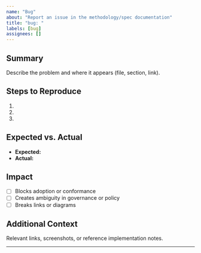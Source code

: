 ```yaml
---
name: "Bug"
about: "Report an issue in the methodology/spec documentation"
title: "bug: "
labels: [bug]
assignees: []
---
```


## Summary
Describe the problem and where it appears (file, section, link).

## Steps to Reproduce
1.
2.
3.

## Expected vs. Actual
- **Expected:**
- **Actual:**

## Impact
- [ ] Blocks adoption or conformance
- [ ] Creates ambiguity in governance or policy
- [ ] Breaks links or diagrams

## Additional Context
Relevant links, screenshots, or reference implementation notes.

---

